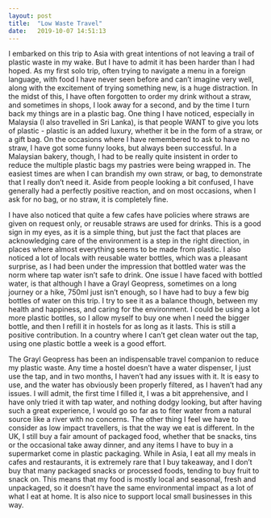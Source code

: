 ```yaml
---
layout: post
title:  "Low Waste Travel"
date:   2019-10-07 14:51:13 
---
```

I embarked on this trip to Asia with great intentions of not leaving a trail of plastic waste in my wake. But I have to admit it has been harder than I had hoped. As my first solo trip, often trying to navigate a menu in a foreign language, with food I have never seen before and can’t imagine very well, along with the excitement of trying something new, is a huge distraction. In the midst of this, I have often forgotten to order my drink without a straw, and sometimes in shops, I look away for a second, and by the time I turn back my things are in a plastic bag. One thing I have noticed, especially in Malaysia (I also travelled in Sri Lanka), is that people WANT to give you lots of plastic - plastic is an added luxury, whether it be in the form of a straw, or a gift bag. On the occasions where I have remembered to ask to have no straw, I have got some funny looks, but always been successful. In a Malaysian bakery, though, I had to be really quite insistent in order to reduce the multiple plastic bags my pastries were being wrapped in. The easiest times are when I can brandish my own straw, or bag, to demonstrate that I really don’t need it. Aside from people looking a bit confused, I have generally had a perfectly positive reaction, and on most occasions, when I ask for no bag, or no straw, it is completely fine.

I have also noticed that quite a few cafes have policies where straws are given on request only, or reusable straws are used for drinks. This is a good sign in my eyes, as it is a simple thing, but just the fact that places are acknowledging care of the environment is a step in the right direction, in places where almost everything seems to be made from plastic. I also noticed a lot of locals with reusable water bottles, which was a pleasant surprise, as I had been under the impression that bottled water was the norm where tap water isn’t safe to drink. One issue I have faced with bottled water, is that although I have a Grayl Geopress, sometimes on a long journey or a hike, 750ml just isn’t enough, so I have had to buy a few big bottles of water on this trip. I try to see it as a balance though, between my health and happiness, and caring for the environment. I could be using a lot more plastic bottles, so I allow myself to buy one when I need the bigger bottle, and then I refill it in hostels for as long as it lasts. This is still a positive contribution. In a country where I can’t get clean water out the tap, using one plastic bottle a week is a good effort. 

The Grayl Geopress has been an indispensable travel companion to reduce my plastic waste. Any time a hostel doesn’t have a water dispenser, I just use the tap, and in two months, I haven’t had any issues with it. It is easy to use, and the water has obviously been properly filtered, as I haven’t had any issues. I will admit, the first time I filled it, I was a bit apprehensive, and I have only tried it with tap water, and nothing dodgy looking, but after having such a great experience, I would go so far as to fiter water from a natural source like a river with no concerns. The other thing I feel we have to consider as low impact travellers, is that the way we eat is different. In the UK, I still buy a fair amount of packaged food, whether that be snacks, tins or the occasional take away dinner, and any items I have to buy in a supermarket come in plastic packaging. While in Asia, I eat all my meals in cafes and restaurants, it is extremely rare that I buy takeaway, and I don’t buy that many packaged snacks or processed foods, tending to buy fruit to snack on. This means that my food is mostly local and seasonal, fresh and unpackaged, so it doesn’t have the same environmental impact as a lot of what I eat at home. It is also nice to support local small businesses in this way.

